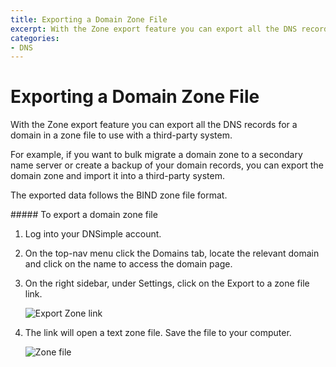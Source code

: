 ```yaml
---
title: Exporting a Domain Zone File
excerpt: With the Zone export feature you can export all the DNS records for a domain in a zone file to use with a third-party system.
categories:
- DNS
---
```


# Exporting a Domain Zone File

With the Zone export feature you can export all the DNS records for a domain in a zone file to use with a third-party system.

For example, if you want to bulk migrate a domain zone to a secondary name server or create a backup of your domain records, you can export the domain zone and import it into a third-party system.

The exported data follows the BIND zone file format.

<div class="section-steps" markdown="1">
##### To export a domain zone file

1.  Log into your DNSimple account.
1.  On the top-nav menu click the <label>Domains</label> tab, locate the relevant domain and click on the name to access the domain page.
1.  On the right sidebar, under <label>Settings</label>, click on the <label>Export to a zone file</label> link.

    ![Export Zone link](http://cl.ly/image/0G301B0z3c0S/export-import-zone.png)

1. The link will open a text zone file. Save the file to your computer.

    ![Zone file](http://cl.ly/image/3H292N0d0f3J/dnsimple-zone-file.png)

</div>
